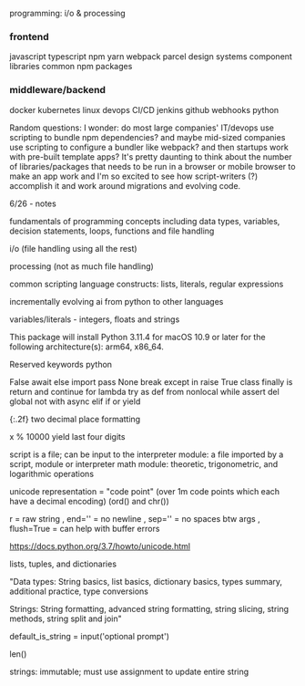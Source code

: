 programming: i/o & processing

### frontend
javascript typescript npm yarn webpack parcel
design systems component libraries
common npm packages

### middleware/backend
docker kubernetes linux devops CI/CD jenkins github webhooks python

Random questions: I wonder: do most large companies' IT/devops use scripting to bundle npm dependencies? and maybe mid-sized companies use scripting to configure a bundler like webpack? and then startups work with pre-built template apps? It's pretty daunting to think about the number of libraries/packages that needs to be run in a browser or mobile browser to make an app work and I'm so excited to see how script-writers (?) accomplish it and work around migrations and evolving code.

6/26 - notes

fundamentals of programming concepts including data types, variables, decision statements, loops, functions and file handling

i/o (file handling using all the rest)

processing (not as much file handling)

common scripting language constructs: lists, literals, regular expressions

incrementally evolving ai from python to other languages 

variables/literals - integers, floats and strings

This package will install Python 3.11.4 for macOS 10.9 or later for the following architecture(s): arm64, x86_64.

Reserved keywords python

False      await      else       import     pass
None       break      except     in         raise
True       class      finally    is         return
and        continue   for        lambda     try
as         def        from       nonlocal   while
assert     del        global     not        with
async      elif       if         or         yield

{:.2f} two decimal place formatting

x % 10000 yield last four digits

script is a file; can be input to the interpreter
module: a file imported by a script, module or interpreter
math module: theoretic, trigonometric, and logarithmic operations

unicode representation = "code point" (over 1m code points which each have a decimal encoding) (ord() and chr())

r = raw string
, end='' = no newline
, sep='' = no spaces btw args
, flush=True = can help with buffer errors

https://docs.python.org/3.7/howto/unicode.html

lists, tuples, and dictionaries

"Data types: String basics, list basics, dictionary basics, types summary, additional practice, type conversions

Strings: String formatting, advanced string formatting, string slicing, string methods, string split and join"

default_is_string = input('optional prompt')

len()

strings: immutable; must use assignment to update entire string
